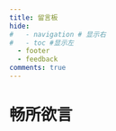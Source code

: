 ```yaml
---
title: 留言板
hide:
#   - navigation # 显示右
#   - toc #显示左
  - footer
  - feedback
comments: true
---
```

# 畅所欲言  






